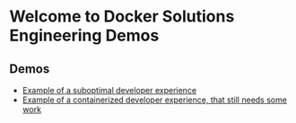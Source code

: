 # Welcome to Docker Solutions Engineering Demos

## Demos
* [Example of a suboptimal developer experience](./MessyRepo/README.md)
* [Example of a containerized developer experience, that still needs some work](./ContainerizedRepo/README.md)
